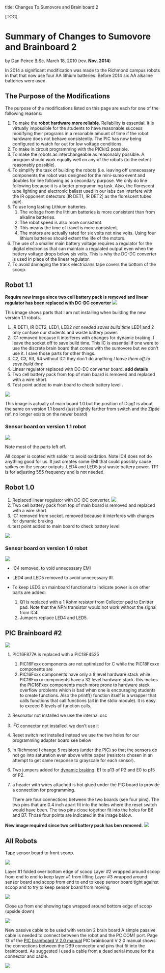 title: Changes To Sumovore and Brain board 2

[TOC]

# Summary of Changes to Sumovore and Brainboard 2

by Dan Peirce B.Sc.
March 18, 2010 (rev. **Nov. 2014**)

In 2014 a significant modification was made to the Richmond campus robots 
in that that now use four AA lithium batteries. Before 2014 six AA 
alkaline batteries were used.   

## The Purpose of the Modifications

The purpose of the modifications listed on this page are each for
one of the following reasons:

1.  To make the **robot hardware more reliable**. Reliability is
    essential. It is virtually impossible for the students to have
    reasonable success modifying their programs in a resonable
    amount of time if the robot hardware does not behave
    consistently. The PIC has now being configured to watch for out
    for low voltage conditions.  
2.  To make in circuit programming with the PICkit2 possible.
3.  To make the robots as interchangeable as reasonably possible. A
    program should work equally well on any of the robots (to the
    extent reasonably possible).
4.  To simplify the task of building the robots (i.e. leaving off
    unnecessary components the robot was designed for the
    mini-sumo event and doubles for line following as a secondary
    purpose. We only do line following because it is a better
    programming task. Also, the florescent tube lighting and
    electronic ballast used in our labs can interfere with the IR
    opponent detectors [IR DET1, IR DET2] as the florescent tubes
    age).
5.  To use long lasting Lithium batteries. 
    1. The voltage from the lithium batteries is more consistent 
       than from alkaline batteries. 
    2. The robot speed is also more consistent. 
    3. This means the time of travel is more consistent.
    4. The motors are actually rated for six volts not nine volts. Using 
       four lithium batteries should extent the life of the motors.
6.  The use of a smaller main battery voltage requires a regulator for 
    the digital electronics that can maintain a regulated output even 
    when the battery voltage drops below six volts. This is why the 
    DC-DC converter is used in place of the linear regulator. 
7.  To avoid damaging the track electricians tape covers the bottom of 
    the scoop.


## Robot 1.1
 
**Require new image since two cell battery pack is removed and linear 
regulator has been replaced with DC-DC converter**
![](imageH16.JPG)

This image shows parts that I am not installing when building the
new version 1.1 robots.

1.  IR DET1, IR DET2, LED1, LED2 *not needed saves build time*
    LED1 and 2 only confuse our students and waste battery
    power.
2.  IC1 removed because it interferes with changes for dynamic
    braking. I leave the socket off to save build time. This IC
    is essential if one were to use the discrete brain board that
    comes with the sumovore but we don't use it. I save those
    parts for other things.
3.  C2, C3, R3, R4 without IC1 they don't do anything *I
    leave them off to save build time*
4.  Linear regulator replaced with DC-DC converter board. **add details**
5.  Two cell battery pack from top of main board is removed and replaced 
    with a wire short.
6.  Test point added to main board to check battery level .

![](imageAAV.JPG) 

This image is actually of main board 1.0 but the
position of Diag1 is about the same on version 1.1 board (just
slightly farther from switch and the Ziptie ref. no longer exists
on the newer board)

### Sensor board on version 1.1 robot

![](imageDJB.JPG)

Note most of the parts left off.

All copper is coated with solder to avoid oxidation. Note IC4 does
not do anything good for us. It just creates some EMI that could
possibly cause spikes on the sensor outputs. LED4 and LED5 just
waste battery power. TP1 is for adjusting 555 frequency and is not
needed.

## Robot 1.0 

1.  Replaced linear regulator with DC-DC converter.
    ![](switchmode_regulator.jpg)
2.  Two cell battery pack from top of main board is removed and replaced 
    with a wire short.
2.  IC1 removed from socket. removed because it interferes with
    changes for dynamic braking
3.  test point added to main board to check battery level

![](imageAAV.JPG)

### Sensor board on version 1.0 robot

![](imageM62.JPG)

* IC4 removed. to void unnecessary EMI 
* LED4 and LED5 removed to avoid unnecessary IR. 
* To keep LED3 on mainboard functional to indicate power is on other
parts are added:

    1.  Q1 is replaced with a 1 Kohm resistor from Collector pad to
        Emitter pad. Note that the NPN transistor would not work
        without the signal from IC4.
    2.  Jumpers replace LED4 and LED5.

## PIC Brainboard \#2

![](jumpers.jpg)

1.  PIC16F877A is replaced with a PIC18F4525

    1.  PIC16Fxxx components are not optimized for C while the
        PIC18Fxxxx components are
    2.  PIC16Fxxx components have only a 8 level hardware stack while
        PIC18Fxxxx components have a 32 level hardware stack. this
        makes the PIC16Fxxx components much more prone to hardware
        stack overflow problems which is bad when one is encouraging
        students to create functions. Also the printf() function
        itself is a wrapper that calls functions that call functions
        (all in the stdio module). It is easy to exceed 8 levels of
        function calls.

2.  Resonator not installed we use the internal osc

3.  I<sup>2</sup>C connector not installed. we don't use it

4.  Reset switch not installed instead we use the two holes for our
    programming adapter board see below

5.  In Richmond I change 5 resistors (under the PIC) so that the
    sensors do not go into saturation even above white paper
    (resistors chosen in an attempt to get same response to grayscale
    for each sensor).

6.  Two jumpers added for [dynamic braking](dynamic_braking/braking.html). 
    E1 to p13 of P2 and E0 to p15 of P2.

7.  a header with wires attached is hot glued under the PIC board to provide a
    connection for programming.

    There are four connections between the two boards (see four pins).
    The two pins that are 0.4 inch apart fit into the holes where the
    reset switch would have been. The two pins close together fit into
    the holes for B6 and B7. Those four points are indicated in the
    image below.

**New image required since two cell battery pack has ben removed.**
![](imageVO4.JPG)

## All Robots

Tape sensor board to front scoop.

![](imageLTG.JPG)

Layer \#1 folded over bottom edge of scoop
Layer \#2 wrapped around scoop from end to end to keep layer \#1
from lifting 
Layer \#3 wrapped around sensor board and scopp from end to end to
keep sensor board tight against scoop and to try to keep sensor
board from moving. 

![](imageVMS.JPG)

Close up from end showing tape wrapped around bottom edge of scoop
(upside down)

![](image91M.JPG)

New passive cable to be used with version 2 brain board
A simple passive cable is needed to connect between the robot and
the PC COM1 port. Page 13 of the [PIC brainboard V 2.0
manual](http://www.solarbotics.com/assets/documentation/solarbotics_sumovore_pic_brainboard_v2.pdf)
PIC brainboard V 2.0 manual shows the connections between the DB9
connector and pins that fit into the brainboard. As suggested I
used a cable from a dead serial mouse for the connector and
cable.

![](imageJMR.JPG)

